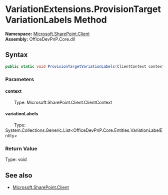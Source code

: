 # VariationExtensions.ProvisionTargetVariationLabels Method  
  

**Namespace:** [Microsoft.SharePoint.Client](Microsoft.SharePoint.Client.md)  
**Assembly:** OfficeDevPnP.Core.dll  
## Syntax
```C#
public static void ProvisionTargetVariationLabels(ClientContext context, List<VariationLabelEntity> variationLabels)
```
### Parameters
#### context  
&emsp;&emsp;Type: Microsoft.SharePoint.Client.ClientContext  

#### variationLabels  
&emsp;&emsp;Type: System.Collections.Generic.List<OfficeDevPnP.Core.Entities.VariationLabelEntity>  

### Return Value
Type: void  

## See also
- [Microsoft.SharePoint.Client](Microsoft.SharePoint.Client.md)
